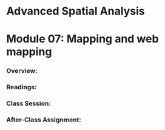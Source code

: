 # Advanced Spatial Analysis
# Module 07: Mapping and web mapping

### Overview:


### Readings:


### Class Session:


### After-Class Assignment:

